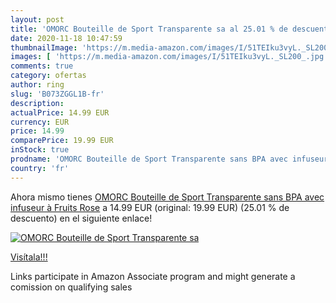 ```yaml
---
layout: post
title: 'OMORC Bouteille de Sport Transparente sa al 25.01 % de descuento'
date: 2020-11-18 10:47:59
thumbnailImage: 'https://m.media-amazon.com/images/I/51TEIku3vyL._SL200_.jpg'
images: [ 'https://m.media-amazon.com/images/I/51TEIku3vyL._SL200_.jpg' ]
comments: true
category: ofertas
author: ring
slug: 'B073ZGGL1B-fr'
description:
actualPrice: 14.99 EUR
currency: EUR
price: 14.99
comparePrice: 19.99 EUR
inStock: true
prodname: 'OMORC Bouteille de Sport Transparente sans BPA avec infuseur à Fruits  Rose'
country: 'fr'
---
```


Ahora mismo tienes [OMORC Bouteille de Sport Transparente sans BPA avec infuseur à Fruits  Rose](https://www.amazon.fr/dp/B073ZGGL1B/?tag=tolees0d-21) a 14.99 EUR (original: 19.99 EUR) (25.01 %  de descuento) en el siguiente enlace!

[![OMORC Bouteille de Sport Transparente sa](https://m.media-amazon.com/images/I/51TEIku3vyL._SL200_.jpg)](https://www.amazon.fr/dp/B073ZGGL1B/?tag=tolees0d-21)

[Visítala!!!](https://www.amazon.fr/dp/B073ZGGL1B/?tag=tolees0d-21)

Links participate in Amazon Associate program and might generate a comission on qualifying sales

